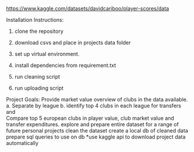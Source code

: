 https://www.kaggle.com/datasets/davidcariboo/player-scores/data

Installation Instructions:
1. clone the repository

2. download csvs and place in projects data folder

3. set up virtual environment.

4. install dependencies from requirement.txt

5. run cleaning script

6. run uploading script

Project Goals:
    Provide market value overview of clubs in the data available.
        a. Separate by league 
        b. identify top 4 clubs in each league for transfers and  
    Compare top 5 european clubs in player value, club market value and transfer expenditures. 
    explore and prepare entire dataset for a range of future personal projects
    clean the dataset
    create a local db of cleaned data
    prepare sql queries to use on db
    *use kaggle api to download project data automatically